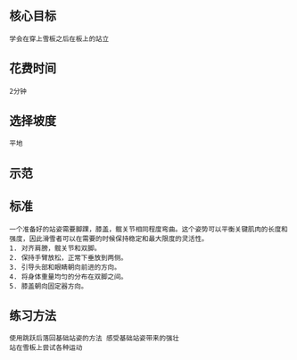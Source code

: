 ## 核心目标
    学会在穿上雪板之后在板上的站立
    
## 花费时间
    2分钟

## 选择坡度
    平地

## 示范

## 标准
    一个准备好的站姿需要脚踝，膝盖，髋关节相同程度弯曲。这个姿势可以平衡关键肌肉的长度和强度，因此滑雪者可以在需要的时候保持稳定和最大限度的灵活性。
    1. 对齐肩膀，髋关节和双脚。
    2. 保持手臂放松，正常下垂放到两侧。
    3. 引导头部和眼睛朝向前进的方向。
    4. 将身体重量均匀的分布在双脚之间。
    5. 膝盖朝向固定器方向。

## 练习方法
    使用跳跃后落回基础站姿的方法 感受基础站姿带来的强壮
    站在雪板上尝试各种运动
